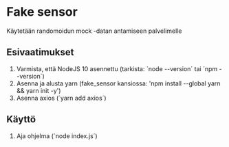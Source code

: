 # Fake sensor
Käytetään randomoidun mock -datan antamiseen palvelimelle

## Esivaatimukset
1. Varmista, että NodeJS 10 asennettu (tarkista: ´node --version´ tai ´npm --version´)
2. Asenna ja alusta yarn (fake_sensor kansiossa: 'npm install --global yarn && yarn init -y')
3. Asenna axios (´yarn add axios´)

## Käyttö
1. Aja ohjelma (´node index.js´)
